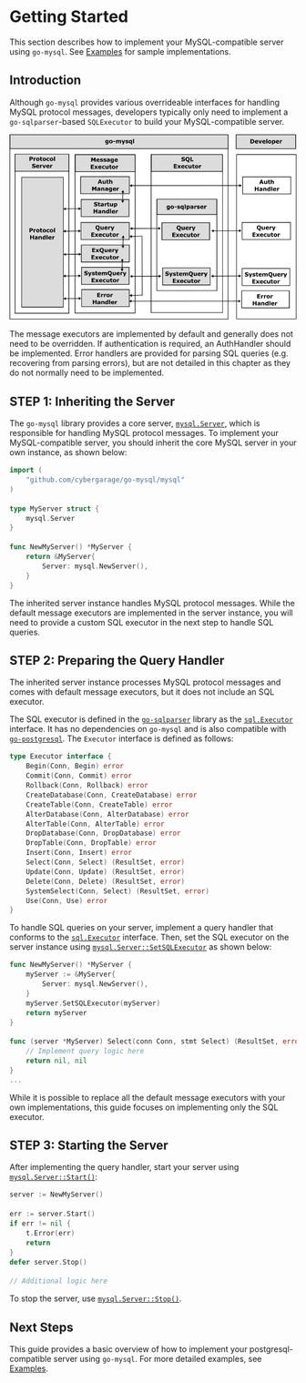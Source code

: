 # Getting Started

This section describes how to implement your MySQL-compatible server using `go-mysql`. See [Examples](examples.md) for sample implementations.

## Introduction

Although `go-mysql` provides various overrideable interfaces for handling MySQL protocol messages, developers typically only need to implement a `go-sqlparser`-based `SQLExecutor` to build your MySQL-compatible server.

![](img/executor.png)

The message executors are implemented by default and generally does not need to be overridden. If authentication is required, an AuthHandler should be implemented. Error handlers are provided for parsing SQL queries (e.g. recovering from parsing errors), but are not detailed in this chapter as they do not normally need to be implemented.

## STEP 1: Inheriting the Server

The `go-mysql` library provides a core server, [`mysql.Server`](../mysql/server.go), which is responsible for handling MySQL protocol messages. To implement your MySQL-compatible server, you should inherit the core MySQL server in your own instance, as shown below:

```go
import (
	"github.com/cybergarage/go-mysql/mysql"
)

type MyServer struct {
	mysql.Server
}

func NewMyServer() *MyServer {
	return &MyServer{
		Server: mysql.NewServer(),
	}
}
```

The inherited server instance handles MySQL protocol messages. While the default message executors are implemented in the server instance, you will need to provide a custom SQL executor in the next step to handle SQL queries.

## STEP 2: Preparing the Query Handler

The inherited server instance processes MySQL protocol messages and comes with default message executors, but it does not include an SQL executor. 

The SQL executor is defined in the [`go-sqlparser`](https://github.com/cybergarage/go-sqlparser) library as the [`sql.Executor`](https://github.com/cybergarage/go-sqlparser/blob/master/sql/executor.go) interface. It has no dependencies on `go-mysql` and is also compatible with [`go-postgresql`](https://github.com/cybergarage/go-postgresql). The `Executor` interface is defined as follows:

```go
type Executor interface {
	Begin(Conn, Begin) error
	Commit(Conn, Commit) error
	Rollback(Conn, Rollback) error	
	CreateDatabase(Conn, CreateDatabase) error
	CreateTable(Conn, CreateTable) error
	AlterDatabase(Conn, AlterDatabase) error
	AlterTable(Conn, AlterTable) error
	DropDatabase(Conn, DropDatabase) error
	DropTable(Conn, DropTable) error
	Insert(Conn, Insert) error
	Select(Conn, Select) (ResultSet, error)
	Update(Conn, Update) (ResultSet, error)
	Delete(Conn, Delete) (ResultSet, error)	
	SystemSelect(Conn, Select) (ResultSet, error)
	Use(Conn, Use) error
}
```

To handle SQL queries on your server, implement a query handler that conforms to the [`sql.Executor`](https://github.com/cybergarage/go-sqlparser/blob/master/sql/executor.go) interface. Then, set the SQL executor on the server instance using [`mysql.Server::SetSQLExecutor`](../mysql/server.go) as shown below:

```go
func NewMyServer() *MyServer {
	myServer := &MyServer{
		Server: mysql.NewServer(),
	}
	myServer.SetSQLExecutor(myServer)
	return myServer
}

func (server *MyServer) Select(conn Conn, stmt Select) (ResultSet, error) {
	// Implement query logic here
	return nil, nil
}
...
```

While it is possible to replace all the default message executors with your own implementations, this guide focuses on implementing only the SQL executor.

## STEP 3: Starting the Server

After implementing the query handler, start your server using [`mysql.Server::Start()`](../mysql/server.go):

```go
server := NewMyServer()

err := server.Start()
if err != nil {
	t.Error(err)
	return
}
defer server.Stop()

// Additional logic here
```

To stop the server, use [`mysql.Server::Stop()`](../mysql/server.go).

## Next Steps

This guide provides a basic overview of how to implement your postgresql-compatible server using `go-mysql`. For more detailed examples, see [Examples](examples.md).
